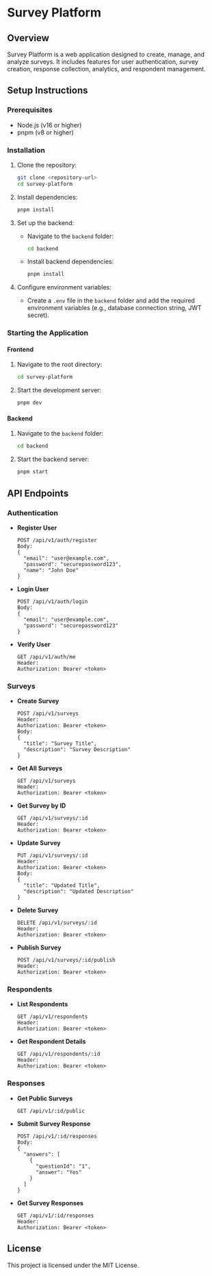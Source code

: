# Survey Platform

## Overview

Survey Platform is a web application designed to create, manage, and analyze surveys. It includes features for user authentication, survey creation, response collection, analytics, and respondent management.

## Setup Instructions

### Prerequisites

- Node.js (v16 or higher)
- pnpm (v8 or higher)

### Installation

1. Clone the repository:

   ```bash
   git clone <repository-url>
   cd survey-platform
   ```

2. Install dependencies:

   ```bash
   pnpm install
   ```

3. Set up the backend:

   - Navigate to the `backend` folder:

     ```bash
     cd backend
     ```

   - Install backend dependencies:

     ```bash
     pnpm install
     ```

4. Configure environment variables:

   - Create a `.env` file in the `backend` folder and add the required environment variables (e.g., database connection string, JWT secret).

### Starting the Application

#### Frontend

1. Navigate to the root directory:

   ```bash
   cd survey-platform
   ```

2. Start the development server:

   ```bash
   pnpm dev
   ```

#### Backend

1. Navigate to the `backend` folder:

   ```bash
   cd backend
   ```

2. Start the backend server:

   ```bash
   pnpm start
   ```

## API Endpoints

### Authentication

- **Register User**

  ```http
  POST /api/v1/auth/register
  Body:
  {
    "email": "user@example.com",
    "password": "securepassword123",
    "name": "John Doe"
  }
  ```

- **Login User**

  ```http
  POST /api/v1/auth/login
  Body:
  {
    "email": "user@example.com",
    "password": "securepassword123"
  }
  ```

- **Verify User**

  ```http
  GET /api/v1/auth/me
  Header:
  Authorization: Bearer <token>
  ```

### Surveys

- **Create Survey**

  ```http
  POST /api/v1/surveys
  Header:
  Authorization: Bearer <token>
  Body:
  {
    "title": "Survey Title",
    "description": "Survey Description"
  }
  ```

- **Get All Surveys**

  ```http
  GET /api/v1/surveys
  Header:
  Authorization: Bearer <token>
  ```

- **Get Survey by ID**

  ```http
  GET /api/v1/surveys/:id
  Header:
  Authorization: Bearer <token>
  ```

- **Update Survey**

  ```http
  PUT /api/v1/surveys/:id
  Header:
  Authorization: Bearer <token>
  Body:
  {
    "title": "Updated Title",
    "description": "Updated Description"
  }
  ```

- **Delete Survey**

  ```http
  DELETE /api/v1/surveys/:id
  Header:
  Authorization: Bearer <token>
  ```

- **Publish Survey**

  ```http
  POST /api/v1/surveys/:id/publish
  Header:
  Authorization: Bearer <token>
  ```

### Respondents

- **List Respondents**

  ```http
  GET /api/v1/respondents
  Header:
  Authorization: Bearer <token>
  ```

- **Get Respondent Details**

  ```http
  GET /api/v1/respondents/:id
  Header:
  Authorization: Bearer <token>
  ```

### Responses

- **Get Public Surveys**

  ```http
  GET /api/v1/:id/public
  ```

- **Submit Survey Response**

  ```http
  POST /api/v1/:id/responses
  Body:
  {
    "answers": [
      {
        "questionId": "1",
        "answer": "Yes"
      }
    ]
  }
  ```

- **Get Survey Responses**

  ```http
  GET /api/v1/:id/responses
  Header:
  Authorization: Bearer <token>
  ```

## License

This project is licensed under the MIT License.
